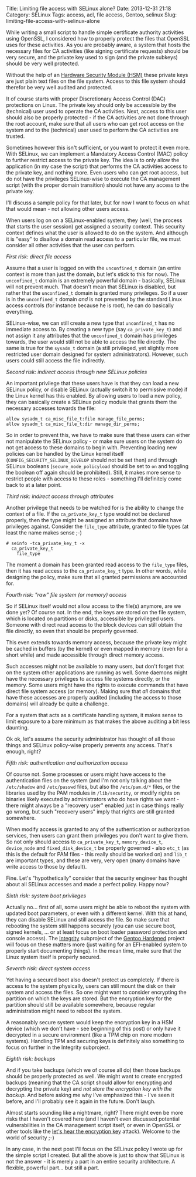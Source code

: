 Title: Limiting file access with SELinux alone?
Date: 2013-12-31 21:18
Category: SELinux
Tags: access, acl, file access, Gentoo, selinux
Slug: limiting-file-access-with-selinux-alone

While writing a small script to handle simple certificate authority
activities using OpenSSL, I considered how to properly protect the files
that OpenSSL uses for these activities. As you are probably aware, a
system that hosts the necessary files for CA activities (like signing
certificate requests) should be very secure, and the private key used to
sign (and the private subkeys) should be very well protected.

Without the help of an [Hardware Security Module
(HSM)](https://en.wikipedia.org/wiki/Hardware_security_module) these
private keys are just plain text files on the file system. Access to
this file system should therefor be very well audited and protected.

It of course starts with proper Discretionary Access Control (DAC)
protections on Linux. The private key should only be accessible by the
(technical) user used to operate the CA activities. Next, access to this
user should also be properly protected - if the CA activities are not
done through the root account, make sure that all users who can get root
access on the system and to the (technical) user used to perform the CA
activities are trusted.

Sometimes however this isn't sufficient, or you want to protect it even
more. With SELinux, we can implement a Mandatory Access Control (MAC)
policy to further restrict access to the private key. The idea is to
only allow the application (in my case the script) that performs the CA
activities access to the private key, and nothing more. Even users who
can get root access, but do not have the privileges SELinux-wise to
execute the CA management script (with the proper domain transition)
should not have any access to the private key.

I'll discuss a sample policy for that later, but for now I want to focus
on what that would mean - not allowing other users access.

When users log on on a SELinux-enabled system, they (well, the process
that starts the user session) get assigned a security context. This
security context defines what the user is allowed to do on the system.
And although it is "easy" to disallow a domain read access to a
particular file, we must consider all other activities that the user can
perform.

*First risk: direct file access*

Assume that a user is logged on with the `unconfined_t` domain (an
entire context is more than just the domain, but let's stick to this for
now). The `unconfined_t` domain is an extremely powerful domain -
basically, SELinux will not prevent much. That doesn't mean that SELinux
is disabled, but rather that the `unconfined_t` domain is granted many
privileges. So if a user is in the `unconfined_t` domain *and* is not
prevented by the standard Linux access controls (for instance because he
is root), he can do basically everything.

SELinux-wise, we can still create a new type that `unconfined_t` has no
immediate access to. By creating a new type (say `ca_private_key_t`) and
not assign it any attributes that the `unconfined_t` domain has
privileges towards, the user would still not be able to access the file
directly. The same is true for the `sysadm_t` domain (a still
privileged, yet slightly more restricted user domain designed for system
administrators). However, such users could still access the file
indirectly.

*Second risk: indirect access through new SELinux policies*

An important privilege that these users have is that they can load a new
SELinux policy, or disable SELinux (actually switch it to permissive
mode) if the Linux kernel has this enabled. By allowing users to load a
new policy, they can basically create a SELinux policy module that
grants them the necessary accesses towards the file:

```
allow sysadm_t ca_misc_file_t:file manage_file_perms;
allow sysadm_t ca_misc_file_t:dir manage_dir_perms;
```

So in order to prevent this, we have to make sure that these users can
either not manipulate the SELinux policy - or make sure users on the
system do not get access to these domains to begin with. Preventing
loading new policies can be handled by the Linux kernel itself
(`CONFIG_SECURITY_SELINUX_DEVELOP` should not be set then) and through
SELinux booleans (`secure_mode_policyload` should be set to `on` and
toggling the boolean off again should be prohibited). Still, it makes
more sense to restrict people with access to these roles - something
I'll definitely come back to at a later point.

*Third risk: indirect access through attributes*

Another privilege that needs to be watched for is the ability to change
the context of a file. If the `ca_private_key_t` type would not be
declared properly, then the type might be assigned an attribute that
domains have privileges against. Consider the `file_type` attribute,
granted to file types (at least the name makes sense ;-)

```
# seinfo -tca_private_key_t -x
  ca_private_key_t
    file_type
```

The moment a domain has been granted read access to the `file_type`
files, then it has read access to the `ca_private_key_t` type. In other
words, while designing the policy, make sure that all granted
permissions are accounted for.

*Fourth risk: "raw" file system (or memory) access*

So if SELinux itself would not allow access to the file(s) anymore, are
we done yet? Of course not. In the end, the keys are stored on the file
system, which is located on partitions or disks, accessible by
privileged users. Someone with direct read access to the block devices
can still obtain the file directly, so even that should be properly
governed.

This even extends towards memory access, because the private key might
be cached in buffers (by the kernel) or even mapped in memory (even for
a short while) and made accessible through direct memory access.

Such accesses might not be available to many users, but don't forget
that on the system other applications are running as well. Some daemons
might have the necessary privileges to access file systems directly, or
the memory. Some users might have the rights to execute commands that
have direct file system access (or memory). Making sure that *all*
domains that have these accesses are properly audited (including the
access to those domains) will already be quite a challenge.

For a system that acts as a certificate handling system, it makes sense
to limit exposure to a bare minimum as that makes the above auditing a
bit less daunting.

</p>
Ok ok, let's assume the security administrator has thought of all those
things and SELinux policy-wise properly prevents any access. That's
enough, right?

*Fifth risk: authentication and authorization access*

Of course not. Some processes or users might have access to the
authentication files on the system (and I'm not only talking about the
`/etc/shadow` and `/etc/passwd` files, but also the `/etc/pam.d/*`
files, or the libraries used by the PAM modules in `/lib/security`, or
modify rights on binaries likely executed by administrators who do have
rights we want - there might always be a "recovery user" enabled just in
case things really go wrong, but such "recovery users" imply that rights
are still granted somewhere.

When modify access is granted to any of the authentication or
authorization services, then users can grant them privileges you don't
want to give them. So not only should access to `ca_private_key_t`,
`memory_device_t`, `device_node` and `fixed_disk_device_t` be properly
governed - also `etc_t` (as this is the default for PAM files - this
really should be worked on) and `lib_t` are important types, and these
are very, very open (many domains have write access to those by
default).

Fine. Let's "hypothetically" consider that the security engineer has
thought about all SELinux accesses and made a perfect policy. Happy now?

*Sixth risk: system boot privileges*

Actually no... first of all, some users might be able to reboot the
system with updated boot parameters, or even with a different kernel.
With this at hand, they can disable SELinux and still access the file.
So make sure that rebooting the system still happens securely (you can
use secure boot, signed kernels, ... or at least focus on boot loader
password protection and console access). The
[Integrity](https://wiki.gentoo.org/wiki/Project:Integrity) subproject
of the [Gentoo Hardened](https://wiki.gentoo.org/wiki/Project:Hardened)
project will focus on these matters more (just waiting for an
EFI-enabled system to properly start documenting things). In the mean
time, make sure that the Linux system itself is properly secured.

*Seventh risk: direct system access*

Yet having a secured boot also doesn't protect us completely. If there
is access to the system physically, users can still mount the disk on
their system and access the files. So one might want to consider
encrypting the partition on which the keys are stored. But the
encryption key for the partition should still be available somewhere,
because regular administration might need to reboot the system.

A reasonably secure system would keep the encryption key in a HSM device
(which we don't have - see beginning of this post) or only have it
decrypted in a secure environment (like a TPM chip on more modern
systems). Handling TPM and securing keys is definitely also something to
focus on further in the Integrity subproject.

*Eighth risk: backups*

And if you take backups (which we of course all do) then those backups
should be properly protected as well. We might want to create encrypted
backups (meaning that the CA script should allow for encrypting and
decrypting the private key) and *not store the encryption key with the
backup*. And before asking me why I've emphasized this - I've seen it
before, and I'll probably see it again in the future. Don't laugh.

Almost starts sounding like a nightmare, right? There might even be more
risks that I haven't covered here (and I haven't even discussed
potential vulnerabilities in the CA management script itself, or even in
OpenSSL or other tools like the [let's hear the encryption
key](http://it.slashdot.org/story/13/12/18/2122226/scientists-extract-rsa-key-from-gnupg-using-sound-of-cpu)
attack). Welcome to the world of security ;-)

In any case, in the next post I'll focus on the SELinux policy I wrote
up for the simple script I created. But all the above is just to show
that SELinux is not the answer - it is merely a part in an entire
security architecture. A flexible, powerful part... but still a part.
